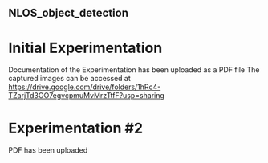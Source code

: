 ## NLOS_object_detection

# Initial Experimentation 
Documentation of the Experimentation has been uploaded as a PDF file 
The captured images can be accessed at https://drive.google.com/drive/folders/1hRc4-TZarjTd3OO7egvcpmuMvMrzTtfF?usp=sharing 

# Experimentation #2 
PDF has been uploaded

